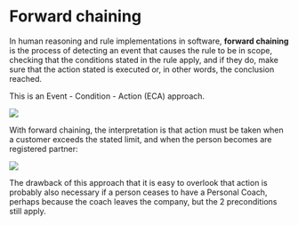 # Forward chaining

In human reasoning and rule implementations in software, **forward chaining** is the process of detecting an event that causes the rule to be in scope, checking that the conditions stated in the rule apply, and if they do, make sure that the action stated is executed or, in other words, the conclusion reached.

This is an Event - Condition - Action (ECA) approach.

![](/api/Authoring/Reasoning/assets/c9ec79ca-6b8d-454c-8e7a-c2a389bc3968.png)

With forward chaining, the interpretation is that action must be taken when a customer exceeds the stated limit, and when the person becomes are registered partner:

![](/api/Authoring/Reasoning/assets/b88e973f-8eae-489c-a19d-85cc4cd7ad21.png)

The drawback of this approach that it is easy to overlook that action is probably also necessary if a person ceases to have a Personal Coach, perhaps because the coach leaves the company, but the 2 preconditions still apply.